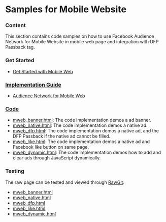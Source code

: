 <h1>Samples for Mobile Website</h1>
<h3>Content</h3>
This section contains code samples on how to use Facebook Audience Network for Mobile Website in mobile web page and integration with DFP Passback tag.

<h3>Get Started</h3>
<ul>
<li><a href="https://www.facebook.com/audiencenetwork/get-started/mobile-web">Get Started with Mobile Web</li>
</ul>

<h3>Implementation Guide</h3>
<ul>
<li><a href="https://www.facebook.com/audiencenetwork/docs">Audience Network for Mobile Web</li>
</ul>

<h3>Code</h3>
<ul>
<li><a href="https://github.com/fbsamples/audience-network-support/tree/master/samples/mobile_web">mweb_banner.html</a>: The code implementation demos a ad banner.</li>
<li><a href="https://github.com/fbsamples/audience-network-support/tree/master/samples/mobile_web">mweb_native.html</a>: The code implementation demos a native ad.</li>
<li><a href="https://github.com/fbsamples/audience-network-support/tree/master/samples/mobile_web">mweb_dfp.html</a>: The code implementation demos a native ad, and the DFP Passback if the native ad cannot be filled.</li>
<li><a href="https://github.com/fbsamples/audience-network-support/tree/master/samples/mobile_web">mweb_like.html</a>: The code implementation demos a native ad and Facebook like button on same page.</li>
<li><a href="https://github.com/fbsamples/audience-network-support/tree/master/samples/mobile_web">mweb_dynamic.html</a>: The code implementation demos how to add and clear ads through JavaScript dynamically.</li>
</ul>
<h3>Testing</h3>
The raw page can be tested and viewed through <a href="http://rawgit.com">RawGit</a>.
<ul>
<li><a href="https://rawgit.com/fbsamples/audience-network-support/master/samples/mobile_web/mweb_banner.html">mweb_banner.html</li>
<li><a href="https://rawgit.com/fbsamples/audience-network-support/master/samples/mobile_web/mweb_native.html">mweb_native.html</li>
<li><a href="https://rawgit.com/fbsamples/audience-network-support/master/samples/mobile_web/mweb_dfp.html">mweb_dfp.html</li>
<li><a href="https://rawgit.com/fbsamples/audience-network-support/master/samples/mobile_web/mweb_like.html">mweb_like.html</li>
<li><a href="https://rawgit.com/fbsamples/audience-network-support/master/samples/mobile_web/mweb_dynamic.html">mweb_dynamic.html</li>
</li>
</ul>


